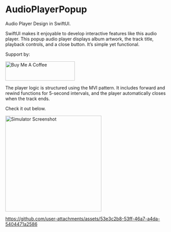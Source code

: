 # AudioPlayerPopup
Audio Player Design in SwiftUI.

SwiftUI makes it enjoyable to develop interactive features like this audio player. This popup audio player displays album artwork, the track title, playback controls, and a close button. It’s simple yet functional.

Support by:

<a href="https://www.buymeacoffee.com/eliofernandez" target="_blank"><img src="https://cdn.buymeacoffee.com/buttons/v2/default-yellow.png" alt="Buy Me A Coffee" style="height: 60px !important;width: 217px !important;" ></a>

The player logic is structured using the MVI pattern. It includes forward and rewind functions for 5-second intervals, and the player automatically closes when the track ends.

Check it out below.

<img src="https://github.com/user-attachments/assets/e500453c-1f19-4640-aa7b-bf8b48b771b8" alt="Simulator Screenshot" width="300">

https://github.com/user-attachments/assets/53e3c2b8-53ff-46a7-a4da-5404471a2586
